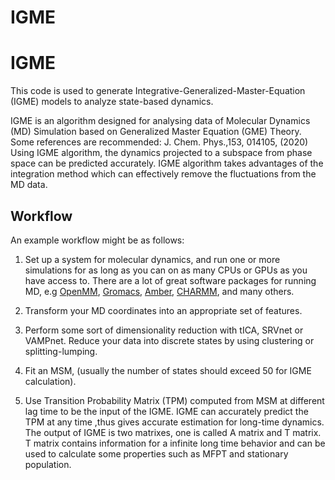 IGME
==========
# IGME
This code is used to generate Integrative-Generalized-Master-Equation (IGME) models to analyze state-based dynamics.

IGME is an algorithm designed for analysing data of Molecular Dynamics (MD) Simulation based on Generalized
Master Equation (GME) Theory. Some references are recommended: J. Chem. Phys.,153, 014105, (2020)
Using IGME algorithm, the dynamics projected to a subspace from phase space can be predicted accurately. IGME algorithm takes advantages of the integration method which can effectively remove the fluctuations from the MD data.

Workflow
--------

An example workflow might be as follows:

1. Set up a system for molecular dynamics, and run one or more simulations
   for as long as you can on as many CPUs or GPUs as you have access to.
   There are a lot of great software packages for running MD, e.g
   [OpenMM](https://simtk.org/home/openmm), [Gromacs](http://www.gromacs.org/),
   [Amber](http://ambermd.org/), [CHARMM](http://www.charmm.org/), and
   many others.

2. Transform your MD coordinates into an appropriate set of features.

3. Perform some sort of dimensionality reduction with tICA, SRVnet or VAMPnet.
   Reduce your data into discrete states by using clustering or splitting-lumping.

4. Fit an MSM, (usually the number of states should exceed 50 for IGME calculation).

5. Use Transition Probability Matrix (TPM) computed from MSM at different lag time to be
the input of the IGME. IGME can accurately predict the TPM at any time ,thus gives accurate
estimation for long-time dynamics. The output of IGME is two matrixes, one is called
A matrix and T matrix. T matrix contains information for a infinite long time behavior 
and can be used to calculate some properties such as MFPT and stationary population.
